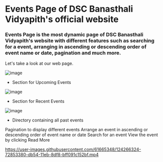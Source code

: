 # Events Page of DSC Banasthali Vidyapith's official website

### Events Page is the most dynamic page of DSC Banasthali Vidyapith's website with different features such as searching for a event, arranging in ascending or descending order of event name or date, pagination and much more.


Let's take a look at our web page.

![image](https://user-images.githubusercontent.com/61665348/124265210-081fc380-db53-11eb-876f-3ed9f2b57c96.png)

* Section for Upcoming Events

![image](https://user-images.githubusercontent.com/61665348/124265482-5d5bd500-db53-11eb-9225-5189dfbb0c33.png)

* Section for Recent Events

 ![image](https://user-images.githubusercontent.com/61665348/124265685-b0358c80-db53-11eb-9ac9-3c4e16ab00b4.png)

* Directory containing all past events 

 Pagination to display different events
 Arrange an event in ascending or descending order of event name or date
 Search for an event
 View the event by clicking Read More

https://user-images.githubusercontent.com/61665348/124266324-72853380-db54-11eb-8df8-bff091c152bf.mp4


